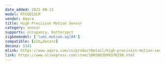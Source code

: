 ```yaml
---
date_added: 2021-08-13
model: RTCGQ13LM
vendor: Aqara
title: High Precision Motion Sensor 
category: sensor
supports: occupancy, batterypct
zigbeemodel: ['lumi.motion.agl04']
compatible: [z2m,deconz]
deconz: 5141
mlink: https://www.aqara.com/cn/productDetail/high-precision-motion-sensor
link: https://www.aliexpress.com/item/1005003099370290.html
---
```


